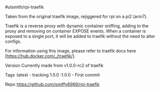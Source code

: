 #ulsmith/rpi-traefik

Taken from the original traefik image, rejiggered for rpi on a pi2 (arm7).

Traefik is a reverse proxy with dynamic container sniffing, adding to the proxy and removing on container EXPOSE events. When a container is exposed to a single port, it will be added to traefik without the need to alter configs.

For information using this image, please refer to traefik docs here [https://hub.docker.com/_/traefik/].

Version
Currently made from v1.0.0-rc2 of traefik

Tags
:latest - tracking 1.0.0
:1.0.0 - First commit

Repo
https://github.com/smiffy6969/rpi-traefik
